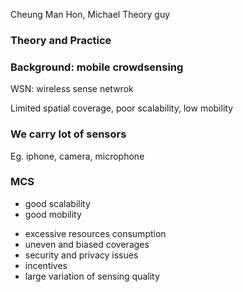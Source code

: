 Cheung Man Hon, Michael
Theory guy

### Theory and Practice

### Background: mobile crowdsensing
WSN: wireless sense netwrok

Limited spatial coverage, poor scalability, low mobility

### We carry lot of sensors
Eg. iphone, camera, microphone

### MCS
  - good scalability
  - good mobility

  * excessive resources consumption
  * uneven and biased coverages
  * security and privacy issues
  * incentives
  * large variation of sensing quality
